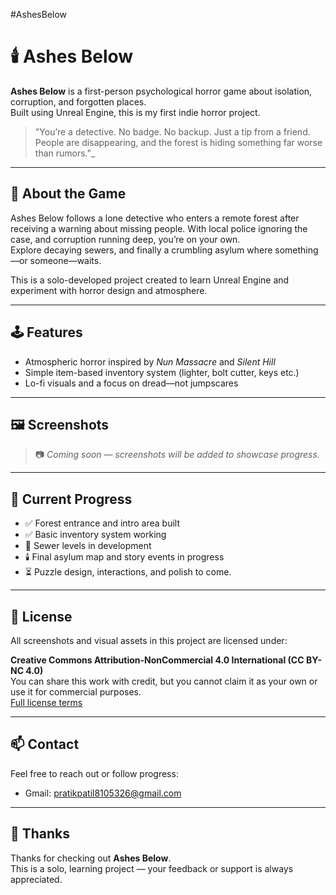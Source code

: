 #AshesBelow
# 🕯️ Ashes Below

**Ashes Below** is a first-person psychological horror game about isolation, corruption, and forgotten places.  
Built using Unreal Engine, this is my first indie horror project.

> "You’re a detective. No badge. No backup. Just a tip from a friend. People are disappearing, and the forest is hiding something far worse than rumors."_  

---

## 🧠 About the Game

Ashes Below follows a lone detective who enters a remote forest after receiving a warning about missing people. With local police ignoring the case, and corruption running deep, you’re on your own.  
Explore decaying sewers, and finally a crumbling asylum where something—or someone—waits.

This is a solo-developed project created to learn Unreal Engine and experiment with horror design and atmosphere.

---

## 🕹️ Features

- Atmospheric horror inspired by *Nun Massacre* and *Silent Hill*
- Simple item-based inventory system (lighter, bolt cutter, keys etc.)
- Lo-fi visuals and a focus on dread—not jumpscares

---

## 🖼️ Screenshots

> 📷 *Coming soon — screenshots will be added to showcase progress.*

---

## 🚧 Current Progress

- ✅ Forest entrance and intro area built  
- ✅ Basic inventory system working  
- 🔄 Sewer levels in development  
- 🕯️ Final asylum map and story events in progress  
- ⏳ Puzzle design, interactions, and polish to come.

---

## 📜 License

All screenshots and visual assets in this project are licensed under:

**Creative Commons Attribution-NonCommercial 4.0 International (CC BY-NC 4.0)**  
You can share this work with credit, but you cannot claim it as your own or use it for commercial purposes.  
[Full license terms](https://creativecommons.org/licenses/by-nc/4.0/)

---

## 📫 Contact

Feel free to reach out or follow progress:

- Gmail: pratikpatil8105326@gmail.com

---

## 🙏 Thanks

Thanks for checking out **Ashes Below**.  
This is a solo, learning project — your feedback or support is always appreciated.

